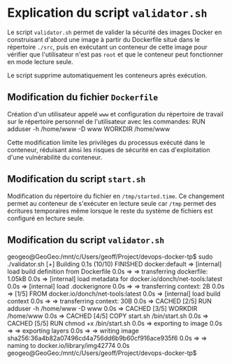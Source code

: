 
# Explication du script `validator.sh`

Le script `validator.sh` permet de valider la sécurité des images Docker en construisant d'abord une image à partir du Dockerfile situé dans le répertoire `./src`, puis en exécutant un conteneur de cette image pour vérifier que l'utilisateur n'est pas `root` et que le conteneur peut fonctionner en mode lecture seule.

Le script supprime automatiquement les conteneurs après exécution.

## Modification du fichier `Dockerfile`

Création d'un utilisateur appelé `www` et configuration du répertoire de travail sur le répertoire personnel de l'utilisateur avec les commandes:
RUN adduser -h /home/www -D www
WORKDIR /home/www

Cette modification limite les privilèges du processus exécuté dans le conteneur, réduisant ainsi les risques de sécurité en cas d'exploitation d'une vulnérabilité du conteneur.

## Modification du script `start.sh`

Modification du répertoire du fichier en `/tmp/started.time`. Ce changement permet au conteneur de s'exécuter en lecture seule car `/tmp` permet des écritures temporaires même lorsque le reste du système de fichiers est configuré en lecture seule.


## Modification du script `validator.sh`

geogeo@GeoGeo:/mnt/c/Users/geoff/Project/devops-docker-tp$ sudo ./validator.sh
[+] Building 0.1s (10/10) FINISHED                           docker:default
 => [internal] load build definition from Dockerfile                   0.0s
 => => transferring dockerfile: 1.05kB                                 0.0s 
 => [internal] load metadata for docker.io/donch/net-tools:latest      0.0s 
 => [internal] load .dockerignore                                      0.0s 
 => => transferring context: 2B                                        0.0s 
 => [1/5] FROM docker.io/donch/net-tools:latest                        0.0s 
 => [internal] load build context                                      0.0s 
 => => transferring context: 30B                                       0.0s 
 => CACHED [2/5] RUN adduser -h /home/www -D www                       0.0s 
 => CACHED [3/5] WORKDIR /home/www                                     0.0s 
 => CACHED [4/5] COPY start.sh /bin/start.sh                           0.0s 
 => CACHED [5/5] RUN chmod +x /bin/start.sh                            0.0s 
 => exporting to image                                                 0.0s 
 => => exporting layers                                                0.0s 
 => => writing image sha256:36a4b82a07496cd4a756dd6b9b60cf916ace935f6  0.0s 
 => => naming to docker.io/library/img42774                            0.0s 
geogeo@GeoGeo:/mnt/c/Users/geoff/Project/devops-docker-tp$ 
